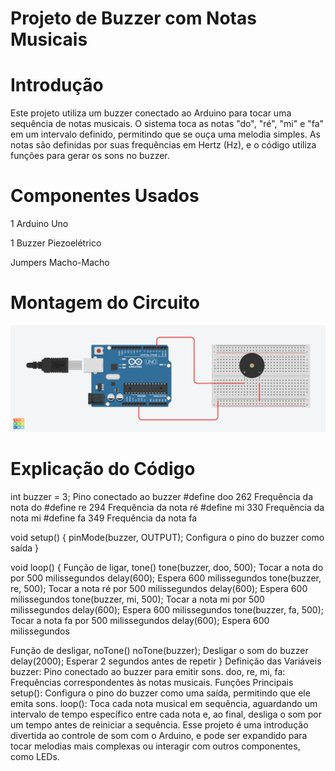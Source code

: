 
# Projeto de Buzzer com Notas Musicais

# Introdução
Este projeto utiliza um buzzer conectado ao Arduino para tocar uma sequência de notas musicais.
O sistema toca as notas "do", "ré", "mi" e "fa" em um intervalo definido, permitindo que se ouça
uma melodia simples. As notas são definidas por suas frequências em Hertz (Hz), e o código utiliza
funções para gerar os sons no buzzer.

# Componentes Usados

1 Arduino Uno

1 Buzzer Piezoelétrico

Jumpers Macho-Macho

# Montagem do Circuito

![Imagem do Circuito](buzzer.png)

# Explicação do Código

int buzzer = 3;                Pino conectado ao buzzer
#define doo 262                Frequência da nota do
#define re 294                 Frequência da nota ré
#define mi 330                  Frequência da nota mi
#define fa 349                 Frequência da nota fa

void setup() {
    pinMode(buzzer, OUTPUT);    Configura o pino do buzzer como saída
}

void loop() {
     Função de ligar, tone()
    tone(buzzer, doo, 500);      Tocar a nota do por 500 milissegundos
    delay(600);                  Espera 600 milissegundos
    tone(buzzer, re, 500);       Tocar a nota ré por 500 milissegundos
    delay(600);                  Espera 600 milissegundos
    tone(buzzer, mi, 500);       Tocar a nota mi por 500 milissegundos
    delay(600);                  Espera 600 milissegundos
    tone(buzzer, fa, 500);       Tocar a nota fa por 500 milissegundos
    delay(600);                  Espera 600 milissegundos
   
 Função de desligar, noTone()
 noTone(buzzer);              Desligar o som do buzzer
 delay(2000);                 Esperar 2 segundos antes de repetir
}
Definição das Variáveis
buzzer: Pino conectado ao buzzer para emitir sons.
doo, re, mi, fa: Frequências correspondentes às notas musicais.
Funções Principais
setup(): Configura o pino do buzzer como uma saída, permitindo que ele emita sons.
loop(): Toca cada nota musical em sequência, aguardando um intervalo de tempo específico entre cada nota e, ao final, desliga o som por um tempo antes de reiniciar a sequência.
Esse projeto é uma introdução divertida ao controle de som com o Arduino, e pode ser expandido para tocar melodias mais complexas ou interagir com outros componentes, como LEDs.

